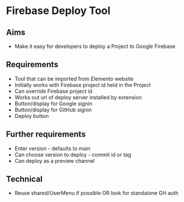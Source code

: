 Firebase Deploy Tool
====================

Aims
----

- Make it easy for developers to deploy a Project to Google Firebase

Requirements
------------

- Tool that can be imported from Elemento website
- Initially works with Firebase project id held in the Project
- Can override Firebase project id
- Works out url of deploy server installed by extension
- Button/display for Google signin
- Button/display for GitHub signin
- Deploy button

Further requirements
--------------------

- Enter version - defaults to main
- Can choose version to deploy - commit id or tag
- Can deploy as a preview channel

Technical
---------

- Reuse shared/UserMenu if possible OR look for standalone GH auth